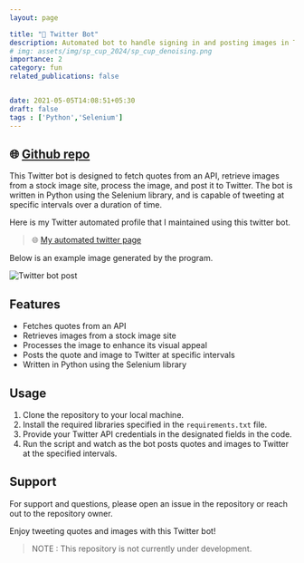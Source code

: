 ```yaml
---
layout: page

title: "🤖 Twitter Bot"
description: Automated bot to handle signing in and posting images in Twitter in given intervals using Selenium (Python)
# img: assets/img/sp_cup_2024/sp_cup_denoising.png
importance: 2
category: fun
related_publications: false


date: 2021-05-05T14:08:51+05:30
draft: false
tags : ['Python','Selenium']
---
```


## 🌐 [Github repo](https://github.com/SasikaA073/twitter-post-bot-m)
This Twitter bot is designed to fetch quotes from an API, retrieve images from a stock image site, process the image, and post it to Twitter. The bot is written in Python using the Selenium library, and is capable of tweeting at specific intervals over a duration of time.

Here is my Twitter automated profile that I maintained using this twitter bot.

> 🌐 [My automated twitter page](https://mobile.twitter.com/MHub073)

Below is an example image generated by the program.

![Twitter bot post](https://pbs.twimg.com/media/FSsXCROagAAmlng?format=jpg&name=4096x4096)

## Features

- Fetches quotes from an API
- Retrieves images from a stock image site
- Processes the image to enhance its visual appeal
- Posts the quote and image to Twitter at specific intervals
- Written in Python using the Selenium library

## Usage

1. Clone the repository to your local machine.
2. Install the required libraries specified in the `requirements.txt` file.
3. Provide your Twitter API credentials in the designated fields in the code.
4. Run the script and watch as the bot posts quotes and images to Twitter at the specified intervals.

## Support

For support and questions, please open an issue in the repository or reach out to the repository owner.

Enjoy tweeting quotes and images with this Twitter bot!

> NOTE : This repository is not currently under development.
